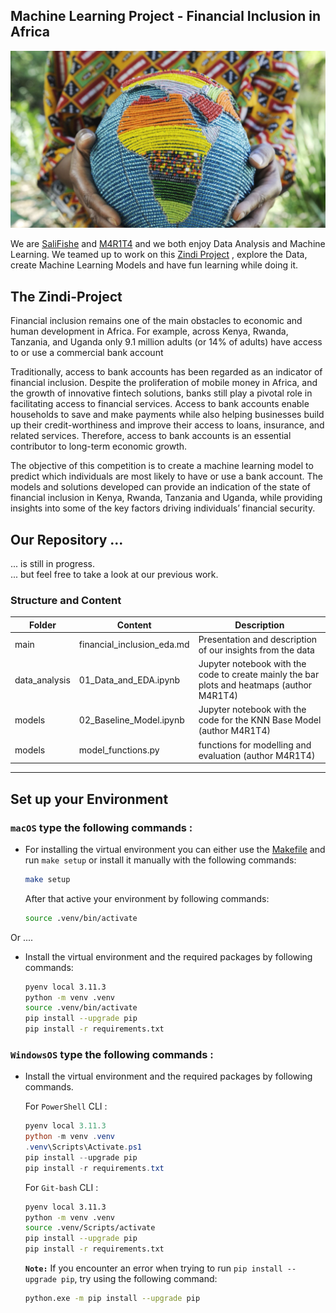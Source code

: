 ## Machine Learning Project - Financial Inclusion in Africa

![](/plots_and_pictures/africa_symbol_big.png)

We are [SaliFishe](https://github.com/SaliFishe) and 
[M4R1T4](https://github.com/M4R1T4) and we both enjoy Data Analysis and Machine Learning. We teamed up to work on this [Zindi Project](https://zindi.africa/competitions/financial-inclusion-in-africa) , explore  the Data, create Machine Learning Models and have fun learning while doing it. 



## The Zindi-Project

Financial inclusion remains one of the main obstacles to economic and human development in Africa. For example, across Kenya, Rwanda, Tanzania, and Uganda only 9.1 million adults (or 14% of adults) have access to or use a commercial bank account

Traditionally, access to bank accounts has been regarded as an indicator of financial inclusion. Despite the proliferation of mobile money in Africa, and the growth of innovative fintech solutions, banks still play a pivotal role in facilitating access to financial services. Access to bank accounts enable households to save and make payments while also helping businesses build up their credit-worthiness and improve their access to loans, insurance, and related services. Therefore, access to bank accounts is an essential contributor to long-term economic growth.

The objective of this competition is to create a machine learning model to predict which individuals are most likely to have or use a bank account. The models and solutions developed can provide an indication of the state of financial inclusion in Kenya, Rwanda, Tanzania and Uganda, while providing insights into some of the key factors driving individuals’ financial security.

## Our Repository ...

... is still in progress.  
... but feel free to take a look at our previous work. 

### Structure and Content

| Folder| Content| Description|
|---|---|---|
| main| financial_inclusion_eda.md | Presentation and description of our insights from the data |
|data_analysis| 01_Data_and_EDA.ipynb | Jupyter notebook with the code to create mainly the bar plots and heatmaps (author M4R1T4)|
|models|02_Baseline_Model.ipynb| Jupyter notebook with the code for the KNN Base Model (author M4R1T4)|
|models| model_functions.py| functions for modelling and evaluation (author M4R1T4)|
---

## Set up your Environment



### **`macOS`** type the following commands : 

- For installing the virtual environment you can either use the [Makefile](Makefile) and run `make setup` or install it manually with the following commands:

     ```BASH
    make setup
    ```
    After that active your environment by following commands:
    ```BASH
    source .venv/bin/activate
    ```
Or ....
- Install the virtual environment and the required packages by following commands:

    ```BASH
    pyenv local 3.11.3
    python -m venv .venv
    source .venv/bin/activate
    pip install --upgrade pip
    pip install -r requirements.txt
    ```
    
### **`WindowsOS`** type the following commands :

- Install the virtual environment and the required packages by following commands.

   For `PowerShell` CLI :

    ```PowerShell
    pyenv local 3.11.3
    python -m venv .venv
    .venv\Scripts\Activate.ps1
    pip install --upgrade pip
    pip install -r requirements.txt
    ```

    For `Git-bash` CLI :
  
    ```BASH
    pyenv local 3.11.3
    python -m venv .venv
    source .venv/Scripts/activate
    pip install --upgrade pip
    pip install -r requirements.txt
    ```

    **`Note:`**
    If you encounter an error when trying to run `pip install --upgrade pip`, try using the following command:
    ```Bash
    python.exe -m pip install --upgrade pip
    ```
